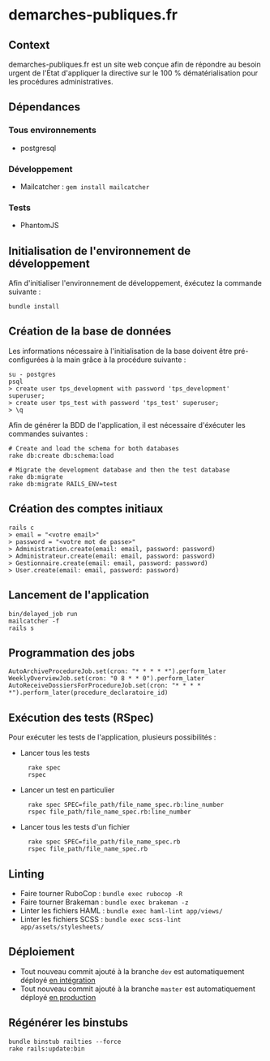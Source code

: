 # demarches-publiques.fr

## Context

demarches-publiques.fr est un site web conçue afin de répondre au besoin urgent de l'État d'appliquer la directive sur le 100 % dématérialisation pour les procédures administratives.


## Dépendances

### Tous environnements

- postgresql

### Développement

- Mailcatcher : `gem install mailcatcher`

### Tests

- PhantomJS


## Initialisation de l'environnement de développement

Afin d'initialiser l'environnement de développement, éxécutez la commande suivante :

    bundle install


## Création de la base de données

Les informations nécessaire à l'initialisation de la base doivent être pré-configurées à la main grâce à la procédure suivante :

    su - postgres
    psql
    > create user tps_development with password 'tps_development' superuser;
    > create user tps_test with password 'tps_test' superuser;
    > \q

Afin de générer la BDD de l'application, il est nécessaire d'éxécuter les commandes suivantes :

    # Create and load the schema for both databases
    rake db:create db:schema:load

    # Migrate the development database and then the test database
    rake db:migrate
    rake db:migrate RAILS_ENV=test


## Création des comptes initiaux

    rails c
    > email = "<votre email>"
    > password = "<votre mot de passe>"
    > Administration.create(email: email, password: password)
    > Administrateur.create(email: email, password: password)
    > Gestionnaire.create(email: email, password: password)
    > User.create(email: email, password: password)


## Lancement de l'application

    bin/delayed_job run
    mailcatcher -f
    rails s

## Programmation des jobs

    AutoArchiveProcedureJob.set(cron: "* * * * *").perform_later
    WeeklyOverviewJob.set(cron: "0 8 * * 0").perform_later
    AutoReceiveDossiersForProcedureJob.set(cron: "* * * * *").perform_later(procedure_declaratoire_id)

## Exécution des tests (RSpec)

Pour exécuter les tests de l'application, plusieurs possibilités :

- Lancer tous les tests

        rake spec
        rspec

- Lancer un test en particulier

        rake spec SPEC=file_path/file_name_spec.rb:line_number
        rspec file_path/file_name_spec.rb:line_number

- Lancer tous les tests d'un fichier

        rake spec SPEC=file_path/file_name_spec.rb
        rspec file_path/file_name_spec.rb

## Linting

- Faire tourner RuboCop : `bundle exec rubocop -R`
- Faire tourner Brakeman : `bundle exec brakeman -z`
- Linter les fichiers HAML : `bundle exec haml-lint app/views/`
- Linter les fichiers SCSS : `bundle exec scss-lint app/assets/stylesheets/`

## Déploiement

- Tout nouveau commit ajouté à la branche `dev` est automatiquement déployé [en intégration](https://tps-dev.apientreprise.fr/)
- Tout nouveau commit ajouté à la branche `master` est automatiquement déployé [en production](https://tps.apientreprise.fr/)

## Régénérer les binstubs

    bundle binstub railties --force
    rake rails:update:bin
